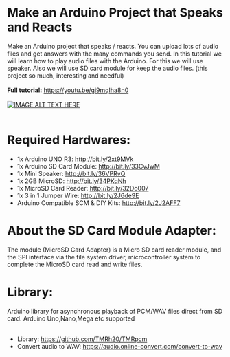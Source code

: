 # Make an Arduino Project that Speaks and Reacts
Make an Arduino project that speaks / reacts. You can upload lots of audio files and get answers with the many commands you send. In this tutorial we will learn how to play audio files with the Arduino. For this we will use speaker. Also we will use SD card module for keep the audio files. (this project so much, interesting and needful) </br></br>
**Full tutorial:** https://youtu.be/gi9mqIha8n0 </br></br>
[![IMAGE ALT TEXT HERE](http://img.youtube.com/vi/gi9mqIha8n0/0.jpg)](http://www.youtube.com/watch?v=gi9mqIha8n0)</br></br>
# Required Hardwares: </br>
- 1x Arduino UNO R3: http://bit.ly/2xt9MVk
- 1x Arduino SD Card Module: http://bit.ly/33CvJwM
- 1x Mini Speaker: http://bit.ly/36VPRvQ
- 1x 2GB MicroSD: http://bit.ly/34PKqNh
- 1x MicroSD Card Reader: http://bit.ly/32Do007
- 1x 3 in 1 Jumper Wire: http://bit.ly/2J6de9E
- Arduino Compatible SCM & DIY Kits: http://bit.ly/2J2AFF7
# About the SD Card Module Adapter:</br>
The module (MicroSD Card Adapter) is a Micro SD card reader module, and the SPI interface via the file system driver, microcontroller system to complete the MicroSD card read and write files.</br>
# Library: </br>
Arduino library for asynchronous playback of PCM/WAV files direct from SD card. Arduino Uno,Nano,Mega etc supported</br></br>
- Library: https://github.com/TMRh20/TMRpcm
- Convert audio to WAV: https://audio.online-convert.com/convert-to-wav
